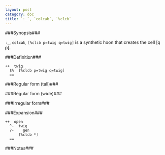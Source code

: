 ```yaml
---
layout: post
category: doc
title: `:_`, `colcab`, `%clcb`
---
```


###Synopsis###

`:_`, `colcab`, `[%clcb p=twig q=twig]` is a synthetic hoon that
creates the cell [q p].

###Definition###

    ++  twig  
      $%  [%clcb p=twig q=twig]
      ==

###Regular form (tall)###

###Regular form (wide)###

###Irregular form###

###Expansion###
    
    ++  open
      ^-  twig
      ?-    gen
          [%clcb *]
      ==

###Notes###

